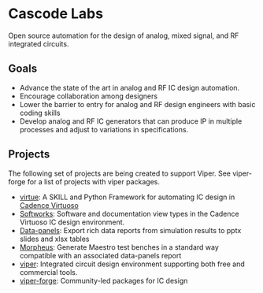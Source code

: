 Cascode Labs
============
Open source automation for the design of analog, mixed signal, and RF integrated circuits.

Goals
-----
- Advance the state of the art in analog and RF IC design automation.
- Encourage collaboration among designers
- Lower the barrier to entry for analog and RF design engineers with basic coding skills
- Develop analog and RF IC generators that can produce IP in multiple processes and adjust to variations in specifications.

Projects
--------
The following set of projects are being created to support Viper.  See viper-forge for a list of projects with viper packages.

- [virtue](https://www.cascode-labs.org/virtue/): A SKILL and Python Framework for automating IC design in
[Cadence Virtuoso](https://www.cadence.com/en_US/home/tools/custom-ic-analog-rf-design/circuit-design.html)
- [Softworks](https://github.com/cascode-labs/softworks):
  Software and documentation view types in the Cadence Virtuoso IC design environment.
- [Data-panels](https://github.com/cascode-labs/data-panels):
  Export rich data reports from simulation results to pptx slides and
  xlsx tables
- [Morpheus](https://github.com/cascode-labs/morpheus):
  Generate Maestro test benches in a standard way compatible with an associated
  data-panels report
- [viper](https://www.cascode-labs.org/viper/): Integrated circuit design environment supporting both free and commercial tools.
- [viper-forge](https://www.cascode-labs.org/viper-forge/): Community-led packages for IC design

